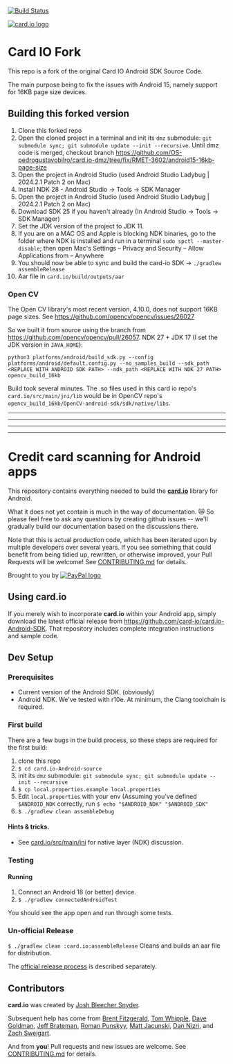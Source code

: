 [![Build Status](https://travis-ci.org/card-io/card.io-Android-source.svg)](https://travis-ci.org/card-io/card.io-Android-source)

[![card.io logo](https://raw.githubusercontent.com/card-io/press-kit/master/card_io_logo_200.png "card.io")](https://www.card.io)

# Card IO Fork

This repo is a fork of the original Card IO Android SDK Source Code.

The main purpose being to fix the issues with Android 15, namely support for 16KB page size devices.

## Building this forked version

1. Clone this forked repo
2. Open the cloned project in a terminal and init its `dmz` submodule: `git submodule sync; git submodule update --init --recursive`.
Until dmz code is merged, checkout branch https://github.com/OS-pedrogustavobilro/card.io-dmz/tree/fix/RMET-3602/android15-16kb-page-size
3. Open the project in Android Studio (used Android Studio Ladybug | 2024.2.1 Patch 2 on Mac)
4. Install NDK 28 - Android Studio -> Tools -> SDK Manager 
5. Open the project in Android Studio (used Android Studio Ladybug | 2024.2.1 Patch 2 on Mac)
6. Download SDK 25 if you haven't already (In Android Studio -> Tools -> SDK Manager)
7. Set the JDK version of the project to JDK 11. 
8. If you are on a MAC OS and Apple is blocking NDK binaries, go to the folder where NDK is installed and run in a terminal `sudo spctl --master-disable`; then open Mac's Settings – Privacy and Security – Allow Applications from – Anywhere 
9. You should now be able to sync and build the card-io SDK -> `./gradlew assembleRelease`
10. Aar file in `card.io/build/outputs/aar`

### Open CV

The Open CV library's most recent version, 4.10.0, does not support 16KB page sizes. See https://github.com/opencv/opencv/issues/26027

So we built it from source using the branch from https://github.com/opencv/opencv/pull/26057. NDK 27 + JDK 17 (I set the JDK version in `JAVA_HOME`):

```
python3 platforms/android/build_sdk.py --config platforms/android/default.config.py --no_samples_build --sdk_path <REPLACE WITH ANDROID SDK PATH> --ndk_path <REPLACE WITH NDK 27 PATH>  opencv_build_16kb
```

Build took several minutes. The .so files used in this card io repo's `card.io/src/main/jni/lib` would be in OpenCV repo's `opencv_build_16kb/OpenCV-android-sdk/sdk/native/libs`.


------------------------
------------------------
------------------------
------------------------

Credit card scanning for Android apps
=====================================

This repository contains everything needed to build the [**card.io**](https://card.io) library for Android.

What it does not yet contain is much in the way of documentation. :crying_cat_face: So please feel free to ask any questions by creating github issues -- we'll gradually build our documentation based on the discussions there.

Note that this is actual production code, which has been iterated upon by multiple developers over several years. If you see something that could benefit from being tidied up, rewritten, or otherwise improved, your Pull Requests will be welcome! See [CONTRIBUTING.md](CONTRIBUTING.md) for details.

Brought to you by
[![PayPal logo](https://raw.githubusercontent.com/card-io/card.io-iOS-source/master/Resources/pp_h_rgb.png)](https://paypal.com/ "PayPal")


Using card.io
-------------

If you merely wish to incorporate **card.io** within your Android app, simply download the latest official release from https://github.com/card-io/card.io-Android-SDK. That repository includes complete integration instructions and sample code.

Dev Setup
---------

### Prerequisites

- Current version of the Android SDK. (obviously)
- Android NDK. We've tested with r10e. At minimum, the Clang toolchain is required.

### First build

There are a few bugs in the build process, so these steps are required for the first build:

1. clone this repo
2. `$ cd card.io-Android-source`
3. init its `dmz` submodule: `git submodule sync; git submodule update --init --recursive`
4. `$ cp local.properties.example local.properties`
5. Edit `local.properties` with your env (Assuming you've defined `$ANDROID_NDK` correctly, run `$ echo "$ANDROID_NDK" "$ANDROID_SDK"`
6. `$ ./gradlew clean assembleDebug`

#### Hints & tricks.
- See [card.io/src/main/jni](card.io/src/main/jni) for native layer (NDK) discussion.

### Testing

#### Running

1. Connect an Android 18 (or better) device.
2. `$ ./gradlew connectedAndroidTest`

You should see the app open and run through some tests.

### Un-official Release

`$ ./gradlew clean :card.io:assembleRelease` Cleans and builds an aar file for distribution.

The [official release process](official-release-process.md) is described separately.

Contributors
------------

**card.io** was created by [Josh Bleecher Snyder](https://github.com/josharian/).

Subsequent help has come from [Brent Fitzgerald](https://github.com/burnto/), [Tom Whipple](https://github.com/tomwhipple), [Dave Goldman](https://github.com/dgoldman-ebay), [Jeff Brateman](https://github.com/braebot), [Roman Punskyy](https://github.com/romk1n), [Matt Jacunski](https://github.com/mattjacunski), [Dan Nizri](https://github.com/dsn5ft), and [Zach Sweigart](https://github.com/zsweigart).

And from **you**! Pull requests and new issues are welcome. See [CONTRIBUTING.md](CONTRIBUTING.md) for details.



